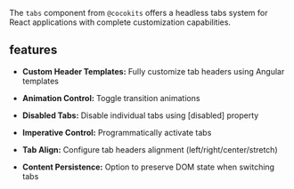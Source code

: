The `tabs` component from `@cocokits` offers a headless tabs system for React applications with complete customization capabilities.

## features

- **Custom Header Templates:**
Fully customize tab headers using Angular templates

- **Animation Control:**
Toggle transition animations

- **Disabled Tabs:**
Disable individual tabs using [disabled] property

- **Imperative Control:**
Programmatically activate tabs

- **Tab Align:**
Configure tab headers alignment (left/right/center/stretch)

- **Content Persistence:**
Option to preserve DOM state when switching tabs